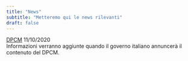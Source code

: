 ```yaml
---
title: "News"
subtitle: "Metteremo qui le news rilevanti"
draft: false
---
```



<div class="box">
    <a href="">DPCM</a>
	<time class="date-meta">11/10/2020</time>
	<br>Informazioni verranno aggiunte quando il governo italiano annuncerà il contenuto del DPCM.</br>
</div>